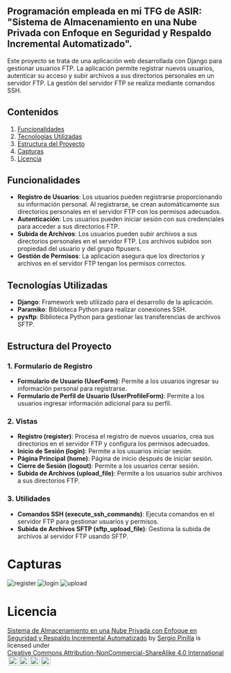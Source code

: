 ## Programación empleada en mi TFG de ASIR: "Sistema de Almacenamiento en una Nube Privada con Enfoque en Seguridad y Respaldo Incremental Automatizado".

Este proyecto se trata de una aplicación web desarrollada con Django para gestionar usuarios FTP. La aplicación permite registrar nuevos usuarios, autenticar su acceso y subir archivos a sus directorios personales en un servidor FTP. La gestión del servidor FTP se realiza mediante comandos SSH.

## Contenidos

1. [Funcionalidades](#funcionalidades)
2. [Tecnologías Utilizadas](#tecnologías-utilizadas)
3. [Estructura del Proyecto](#estructura-del-proyecto)
4. [Capturas](#capturas)
5. [Licencia](#licencia)

## Funcionalidades

- **Registro de Usuarios**: Los usuarios pueden registrarse proporcionando su información personal. Al registrarse, se crean automáticamente sus directorios personales en el servidor FTP con los permisos adecuados.
- **Autenticación**: Los usuarios pueden iniciar sesión con sus credenciales para acceder a sus directorios FTP.
- **Subida de Archivos**: Los usuarios pueden subir archivos a sus directorios personales en el servidor FTP. Los archivos subidos son propiedad del usuario y del grupo ftpusers.
- **Gestión de Permisos**: La aplicación asegura que los directorios y archivos en el servidor FTP tengan los permisos correctos.

## Tecnologías Utilizadas

- **Django**: Framework web utilizado para el desarrollo de la aplicación.
- **Paramiko**: Biblioteca Python para realizar conexiones SSH.
- **pysftp**: Biblioteca Python para gestionar las transferencias de archivos SFTP.

## Estructura del Proyecto

### 1. Formulario de Registro

- **Formulario de Usuario (UserForm)**: Permite a los usuarios ingresar su información personal para registrarse.
- **Formulario de Perfil de Usuario (UserProfileForm)**: Permite a los usuarios ingresar información adicional para su perfil.

### 2. Vistas

- **Registro (register)**: Procesa el registro de nuevos usuarios, crea sus directorios en el servidor FTP y configura los permisos adecuados.
- **Inicio de Sesión (login)**: Permite a los usuarios iniciar sesión.
- **Página Principal (home)**: Página de inicio después de iniciar sesión.
- **Cierre de Sesión (logout)**: Permite a los usuarios cerrar sesión.
- **Subida de Archivos (upload_file)**: Permite a los usuarios subir archivos a sus directorios FTP.

### 3. Utilidades

- **Comandos SSH (execute_ssh_commands)**: Ejecuta comandos en el servidor FTP para gestionar usuarios y permisos.
- **Subida de Archivos SFTP (sftp_upload_file)**: Gestiona la subida de archivos al servidor FTP usando SFTP.

# Capturas

![register](https://github.com/SergioPinilla04/TFG_ASIR2024/assets/113448338/d82181f2-420a-4e3c-b1f2-035be81e4808)
![login](https://github.com/SergioPinilla04/TFG_ASIR2024/assets/113448338/3f07dd7c-858a-4786-b1a0-636bdce161c5)
![upload](https://github.com/SergioPinilla04/TFG_ASIR2024/assets/113448338/114745df-e082-47e7-a57a-888a7a0b5eb1)

# Licencia

<p xmlns:cc="http://creativecommons.org/ns#" xmlns:dct="http://purl.org/dc/terms/"><a property="dct:title" rel="cc:attributionURL" href="https://github.com/SergioPinilla04/TFG_ASIR2024">Sistema de Almacenamiento en una Nube Privada con Enfoque en Seguridad y Respaldo Incremental Automatizado</a> by <a rel="cc:attributionURL dct:creator" property="cc:attributionName" href="https://github.com/SergioPinilla04">Sergio Pinilla</a> is licensed under <a href="https://creativecommons.org/licenses/by-nc-sa/4.0/?ref=chooser-v1" target="_blank" rel="license noopener noreferrer" style="display:inline-block;">Creative Commons Attribution-NonCommercial-ShareAlike 4.0 International<img style="height:22px!important;margin-left:3px;vertical-align:text-bottom;" src="https://mirrors.creativecommons.org/presskit/icons/cc.svg?ref=chooser-v1" alt=""><img style="height:22px!important;margin-left:3px;vertical-align:text-bottom;" src="https://mirrors.creativecommons.org/presskit/icons/by.svg?ref=chooser-v1" alt=""><img style="height:22px!important;margin-left:3px;vertical-align:text-bottom;" src="https://mirrors.creativecommons.org/presskit/icons/nc.svg?ref=chooser-v1" alt=""><img style="height:22px!important;margin-left:3px;vertical-align:text-bottom;" src="https://mirrors.creativecommons.org/presskit/icons/sa.svg?ref=chooser-v1" alt=""></a></p>
